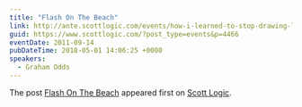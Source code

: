 ```yaml
---
title: "Flash On The Beach"
link: http://ante.scottlogic.com/events/how-i-learned-to-stop-drawing-lines-and-love-whitespace/
guid: https://www.scottlogic.com/?post_type=events&p=4466
eventDate: 2011-09-14
pubDateTime: 2018-05-01 14:06:25 +0000
speakers:
  - Graham Odds
---
```


<p>The post <a rel="nofollow" href="http://ante.scottlogic.com/events/how-i-learned-to-stop-drawing-lines-and-love-whitespace/">Flash On The Beach</a> appeared first on <a rel="nofollow" href="http://ante.scottlogic.com">Scott Logic</a>.</p>
